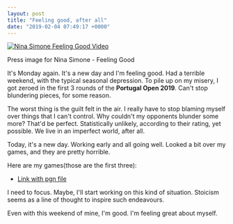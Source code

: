 ```yaml
---
layout: post
title: "Feeling good, after all"
date: "2019-02-04 07:49:17 +0000"
---
```



[![Nina Simone Feeling Good Video][Video-image]][Video-link]

Press image for Nina Simone - Feeling Good


It's Monday again. It's a new day and I'm feeling good. Had a terrible weekend,
with the typical seasonal depression. To pile up on my misery, I got zeroed in
the first 3 rounds of the **Portugal Open 2019**. Can't stop blundering pieces,
for some reason.

The worst thing is the guilt felt in the air. I really have to stop blaming
myself over things that I can't control. Why couldn't my opponents blunder some
more? That'd be perfect. Statistically unlikely, according to their rating, yet
possible. We live in an imperfect world, after all.

Today, it's a new day. Working early and all going well. Looked a bit over my
games, and they are pretty horrible. 

Here are my games(those are the first three):
- [Link with pgn file](/res/openPort.pgn)

I need to focus. Maybe, I'll start working on this kind of situation. Stoicism
seems as a line of thought to inspire such endeavours.

Even with this weekend of mine, I'm good. I'm feeling great about myself.


[Video-image]: https://img.youtube.com/vi/71Gt46aX9Z4/0.jpg
[Video-link]: https://youtu.be/71Gt46aX9Z4
